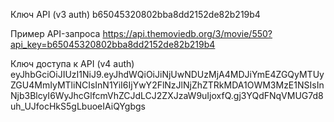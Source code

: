 Ключ API (v3 auth) b65045320802bba8dd2152de82b219b4

Пример API-запроса https://api.themoviedb.org/3/movie/550?api_key=b65045320802bba8dd2152de82b219b4

Ключ доступа к API (v4 auth)
eyJhbGciOiJIUzI1NiJ9.eyJhdWQiOiJiNjUwNDUzMjA4MDJiYmE4ZGQyMTUyZGU4MmIyMTliNCIsInN1YiI6IjYwY2FlNzJlNjZhZTRkMDA1OWM3MzE1NSIsInNjb3BlcyI6WyJhcGlfcmVhZCJdLCJ2ZXJzaW9uIjoxfQ.gj3YQdFNqVMUG7d8uh_UJfocHkS5gLbuoeIAiQYgbgs
